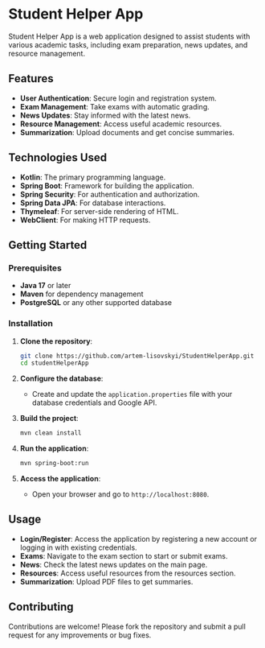# Student Helper App

Student Helper App is a web application designed to assist students with various academic tasks, including exam preparation, news updates, and resource management.

## Features

- **User Authentication**: Secure login and registration system.
- **Exam Management**: Take exams with automatic grading.
- **News Updates**: Stay informed with the latest news.
- **Resource Management**: Access useful academic resources.
- **Summarization**: Upload documents and get concise summaries.

## Technologies Used

- **Kotlin**: The primary programming language.
- **Spring Boot**: Framework for building the application.
- **Spring Security**: For authentication and authorization.
- **Spring Data JPA**: For database interactions.
- **Thymeleaf**: For server-side rendering of HTML.
- **WebClient**: For making HTTP requests.

## Getting Started

### Prerequisites

- **Java 17** or later
- **Maven** for dependency management
- **PostgreSQL** or any other supported database

### Installation

1. **Clone the repository**:
   ```bash
   git clone https://github.com/artem-lisovskyi/StudentHelperApp.git
   cd studentHelperApp
   ```

2. **Configure the database**:
    - Create and update the `application.properties` file with your database credentials and Google API.

3. **Build the project**:
   ```bash
   mvn clean install
   ```

4. **Run the application**:
   ```bash
   mvn spring-boot:run
   ```

5. **Access the application**:
    - Open your browser and go to `http://localhost:8080`.

## Usage

- **Login/Register**: Access the application by registering a new account or logging in with existing credentials.
- **Exams**: Navigate to the exam section to start or submit exams.
- **News**: Check the latest news updates on the main page.
- **Resources**: Access useful resources from the resources section.
- **Summarization**: Upload PDF files to get summaries.

## Contributing

Contributions are welcome! Please fork the repository and submit a pull request for any improvements or bug fixes.
